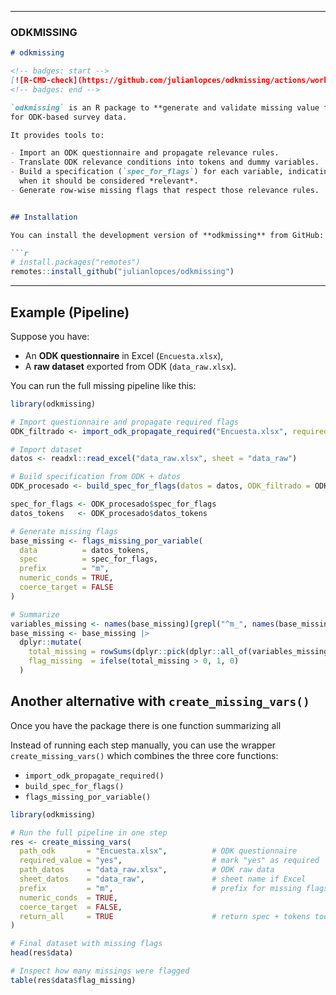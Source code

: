 
<!-- README.md is generated from README.Rmd. Please edit that file -->

------------------------------------------------------------------------

### ODKMISSING

``` markdown
# odkmissing

<!-- badges: start -->
[![R-CMD-check](https://github.com/julianlopces/odkmissing/actions/workflows/R-CMD-check.yaml/badge.svg)](https://github.com/julianlopces/odkmissing/actions/workflows/R-CMD-check.yaml)
<!-- badges: end -->

`odkmissing` is an R package to **generate and validate missing value flags** 
for ODK-based survey data.  

It provides tools to:

- Import an ODK questionnaire and propagate relevance rules.  
- Translate ODK relevance conditions into tokens and dummy variables.  
- Build a specification (`spec_for_flags`) for each variable, indicating 
  when it should be considered *relevant*.  
- Generate row-wise missing flags that respect those relevance rules.  


## Installation

You can install the development version of **odkmissing** from GitHub:

```r
# install.packages("remotes")
remotes::install_github("julianlopces/odkmissing")
```

------------------------------------------------------------------------

## Example (Pipeline)

Suppose you have:

- An **ODK questionnaire** in Excel (`Encuesta.xlsx`),  
- A **raw dataset** exported from ODK (`data_raw.xlsx`).

You can run the full missing pipeline like this:

``` r
library(odkmissing)

# Import questionnaire and propagate required flags
ODK_filtrado <- import_odk_propagate_required("Encuesta.xlsx", required_value = "yes")

# Import dataset
datos <- readxl::read_excel("data_raw.xlsx", sheet = "data_raw")

# Build specification from ODK + datos
ODK_procesado <- build_spec_for_flags(datos = datos, ODK_filtrado = ODK_filtrado)

spec_for_flags <- ODK_procesado$spec_for_flags
datos_tokens   <- ODK_procesado$datos_tokens

# Generate missing flags
base_missing <- flags_missing_por_variable(
  data          = datos_tokens,
  spec          = spec_for_flags,
  prefix        = "m",
  numeric_conds = TRUE,
  coerce_target = FALSE
)

# Summarize
variables_missing <- names(base_missing)[grepl("^m_", names(base_missing))]
base_missing <- base_missing |>
  dplyr::mutate(
    total_missing = rowSums(dplyr::pick(dplyr::all_of(variables_missing)), na.rm = TRUE),
    flag_missing  = ifelse(total_missing > 0, 1, 0)
  )
```

## Another alternative with `create_missing_vars()`

Once you have the package there is one function summarizing all

Instead of running each step manually, you can use the wrapper
`create_missing_vars()` which combines the three core functions:

- `import_odk_propagate_required()`
- `build_spec_for_flags()`
- `flags_missing_por_variable()`

``` r
library(odkmissing)

# Run the full pipeline in one step
res <- create_missing_vars(
  path_odk       = "Encuesta.xlsx",          # ODK questionnaire
  required_value = "yes",                    # mark "yes" as required
  path_datos     = "data_raw.xlsx",          # ODK raw data
  sheet_datos    = "data_raw",               # sheet name if Excel
  prefix         = "m",                      # prefix for missing flags
  numeric_conds  = TRUE,
  coerce_target  = FALSE,
  return_all     = TRUE                      # return spec + tokens too
)

# Final dataset with missing flags
head(res$data)

# Inspect how many missings were flagged
table(res$data$flag_missing)
```
